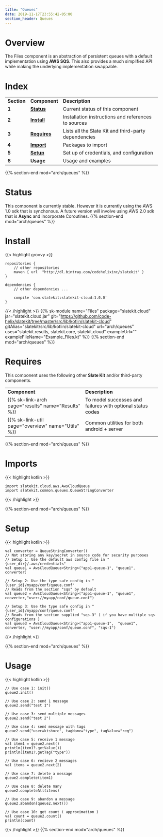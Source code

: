 ```yaml
---
title: "Queues"
date: 2019-11-17T23:55:42-05:00
section_header: Queues
---
```


# Overview
The Files component is an abstraction of persistent queues with a default implementation using **AWS SQS**. This also provides a much simplified API while making the underlying implementation swappable.

# Index
<table class="table table-bordered table-striped">
    <tr>
        <td><strong>Section</strong></td>
        <td><strong>Component</strong></td>
        <td><strong>Description</strong></td>
    </tr>
    <tr>
        <td><strong>1</strong></td>
        <td><strong><a class="url-ch" href="arch/queues#status">Status</a></strong></td>
        <td>Current status of this component</td>
    </tr>
    <tr>
        <td><strong>2</strong></td>
        <td><strong><a class="url-ch" href="arch/queues#install">Install</a></strong></td>
        <td>Installation instructions and references to sources</td>
    </tr>
    <tr>
        <td><strong>3</strong></td>
        <td><strong><a class="url-ch" href="arch/queues#requires">Requires</a></strong></td>
        <td>Lists all the Slate Kit and third-party dependencies</td>
    </tr>
    <tr>
        <td><strong>4</strong></td>
        <td><strong><a class="url-ch" href="arch/queues#sample">Import</a></strong></td>
        <td>Packages to import</td>
    </tr>
    <tr>
        <td><strong>5</strong></td>
        <td><strong><a class="url-ch" href="arch/queues#goals">Setup</a></strong></td>
        <td>Set up of credentials, and configuration</td>
    </tr>
    <tr>
        <td><strong>6</strong></td>
        <td><strong><a class="url-ch" href="arch/queues#concepts">Usage</a></strong></td>
        <td>Usage and examples</td>
    </tr>
</table>
{{% section-end mod="arch/queues" %}}

# Status
This component is currently stable. However it is currently using the AWS 1.0 sdk that is synchonous. A future version will involve using AWS 2.0 sdk that is **Async** and incorporate Coroutines.
{{% section-end mod="arch/queues" %}}

# Install
{{< highlight groovy >}}

    repositories {
        // other repositories
        maven { url  "http://dl.bintray.com/codehelixinc/slatekit" }
    }

    dependencies {
        // other dependencies ...

        compile 'com.slatekit:slatekit-cloud:1.0.0'
    }

{{< /highlight >}}
{{% sk-module 
    name="Files"
    package="slatekit.cloud"
    jar="slatekit.cloud.jar"
    git="https://github.com/code-helix/slatekit/tree/master/src/lib/kotlin/slatekit-cloud"
    gitAlias="slatekit/src/lib/kotlin/slatekit-cloud"
    url="arch/queues"
    uses="slatekit.results, slatekit.core, slatekit.cloud"
    exampleUrl=""
    exampleFileName="Example_Files.kt"
%}}
{{% section-end mod="arch/queues" %}}

# Requires
This component uses the following other <strong>Slate Kit</strong> and/or third-party components.
<table class="table table-bordered table-striped">
    <tr>
        <td><strong>Component</strong></td>
        <td><strong>Description</strong></td>
    </tr>
    <tr>
        <td>{{% sk-link-arch page="results" name="Results" %}}</td>
        <td>To model successes and failures with optional status codes</td>
    </tr>
    <tr>
        <td>{{% sk-link-util page="overview" name="Utils" %}}</td>
        <td>Common utilities for both android + server</td>
    </tr>
</table>
{{% section-end mod="arch/queues" %}}

# Imports
{{< highlight kotlin >}}
         
    import slatekit.cloud.aws.AwsCloudQueue
    import slatekit.common.queues.QueueStringConverter
     
{{< /highlight >}}

{{% section-end mod="arch/queues" %}}

# Setup
{{< highlight kotlin >}}
        
    val converter = QueueStringConverter()
    // Not storing any key/secret in source code for security purposes
    // Setup 1: Use the default aws config file in "{user_dir}/.aws/credentials"
    val queue1 = AwsCloudQueue<String>("app1-queue-1", "queue1", converter)

    // Setup 2: Use the type safe config in "{user_id}/myapp/conf/queue.conf"
    // Reads from the section "sqs" by default
    val queue2 = AwsCloudQueue<String>("app1-queue-1", "queue1", converter,"user://myapp/conf/queue.conf")

    // Setup 3: Use the type safe config in "{user_id}/myapp/conf/queue.conf"
    // Reads from the section supplied "sqs-3" ( if you have multiple sqs configurations )
    val queue3 = AwsCloudQueue<String>("app1-queue-1",  "queue1", converter, "user://myapp/conf/queue.conf", "sqs-1")
     
{{< /highlight >}}

{{% section-end mod="arch/queues" %}}

# Usage
{{< highlight kotlin >}}
        
    // Use case 1: init()
    queue2.init()

    // Use case 2: send 1 message
    queue2.send("test 1")

    // Use case 3: send multiple messages
    queue2.send("test 2")

    // Use case 4: send message with tags
    queue2.send("user=kishore", tagName="type", tagValue="reg")

    // Use case 5: receive 1 message
    val item1 = queue2.next()
    println(item1?.getValue())
    println(item1?.getTag("type"))

    // Use case 6: recieve 2 messages
    val items = queue2.next(2)

    // Use case 7: delete a message
    queue2.complete(item1)

    // Use case 8: delete many
    queue2.completeAll(items)

    // Use case 9: abandon a message
    queue2.abandon(queue2.next())

    // Use case 10: get count ( approximation )
    val count = queue2.count()
    println(count)
      

{{< /highlight >}}
{{% section-end mod="arch/queues" %}}

